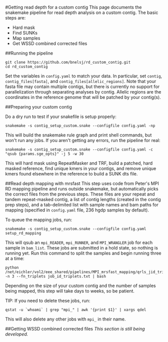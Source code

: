 #Getting read depth for a custom contig
This page documents the snakemake pipeline for read depth analysis on a custom contig.
The basic steps are:
  - Hard mask
  - Find SUNKs
  - Map samples
  - Get WSSD combined corrected files

##Running the pipeline
```
git clone https://github.com/bnelsj/rd_custom_contig.git
cd rd_custom_contig
```

Set the variables in `config.yaml` to match your data. In particular, set `contig`, `contig_files[fasta]`, and `contig_files[allelic_regions]`. Note that your fasta file may contain multiple contigs, but there is currently no support for parallelization through separating analyses by contig. Allelic regions are the coordinates in the reference genome that will be patched by your contig(s).

##Preparing your custom contig

Do a dry run to test if your snakefile is setup properly:
```
snakemake -s contig_setup_custom.snake --configfile config.yaml -np
```
This will build the snakemake rule graph and print shell commands, but won't run any jobs. If you aren't getting any errors, run the pipeline for real:
```
snakemake -s contig_setup_custom.snake --configfile config.yaml -c "qsub {params.sge_opts}" -j 5 -w 30
```

This will hard mask using RepeatMasker and TRF, build a patched, hard masked reference, find unique kmers in your contigs, and remove unique kmers found elsewhere in the reference to build a SUNK dts file.

##Read depth mapping with mrsfast
This step uses code from Peter's MPI RD mapping pipeline and runs outside snakemake, but automatically picks the correct files from the previous steps. These files are your repeat and tandem repeat-masked contig, a list of contig lengths (created in the contig prep steps), and a tab-delimited list with sample names and bam paths for mapping (specified in `config.yaml` file, 236 hgdp samples by default).

To queue the mapping jobs, run:
```
snakemake -s contig_setup_custom.snake --configfile config.yaml setup_rd_mapping
```

This will qsub an `mpi_READER`, `mpi_RUNNER`, and `MPI_WRANGLER` job for each sample in `bam_list`. These jobs are submitted in a hold state, so nothing is running yet. Run this command to split the samples and begin running three at a time:
```
python /net/eichler/vol2/eee_shared/pipelines/MPI_mrsfast_mapping/qrls_jid_triplets.py -n 3 --fn_triplets job_id_triplets.txt | bash
```

Depending on the size of your custom contig and the number of samples being mapped, this step will take days to weeks, so be patient.

TIP:
If you need to delete these jobs, run:
```
qstat -u `whoami` | grep "mpi_" | awk '{print $1}' | xargs qdel
```
This will also delete any other jobs with `mpi_` in their name.

##Getting WSSD combined corrected files
*This section is still being developed.*

